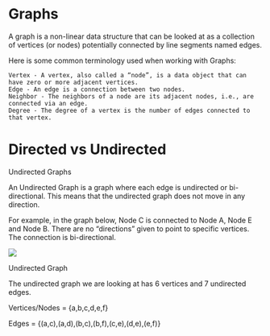 
# Graphs

A graph is a non-linear data structure that can be looked at as a collection of vertices (or nodes) potentially connected by line segments named edges.

Here is some common terminology used when working with Graphs:

    Vertex - A vertex, also called a “node”, is a data object that can have zero or more adjacent vertices.
    Edge - An edge is a connection between two nodes.
    Neighbor - The neighbors of a node are its adjacent nodes, i.e., are connected via an edge.
    Degree - The degree of a vertex is the number of edges connected to that vertex.

# Directed vs Undirected
Undirected Graphs

An Undirected Graph is a graph where each edge is undirected or bi-directional. This means that the undirected graph does not move in any direction.

For example, in the graph below, Node C is connected to Node A, Node E and Node B. There are no “directions” given to point to specific vertices. The connection is bi-directional.

![](https://codefellows.github.io/common_curriculum/data_structures_and_algorithms/Code_401/class-35/resources/assets/UndirectedGraph.PNG)

Undirected Graph

The undirected graph we are looking at has 6 vertices and 7 undirected edges.

Vertices/Nodes = {a,b,c,d,e,f}

Edges = {(a,c),(a,d),(b,c),(b,f),(c,e),(d,e),(e,f)}

